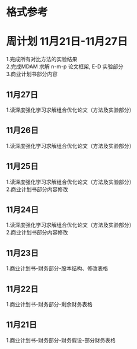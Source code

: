 # 格式参考

# 周计划 11月21日-11月27日
1.完成所有对比方法的实验结果<br>
2.完成MDAM 求解 n-m-p 论文框架, E-D 实验部分<br>
3.商业计划书部分内容<br>
## 11月27日
1.读深度强化学习求解组合优化论文（方法及实验部分）<br>
## 11月26日
1.读深度强化学习求解组合优化论文（方法及实验部分）<br>
## 11月25日
1.读深度强化学习求解组合优化论文（方法及实验部分）<br>
2.商业计划书部分内容修改<br>
## 11月24日
1.读深度强化学习求解组合优化论文（方法及实验部分）<br>
2.商业计划书部分内容修改<br>
## 11月23日
1.商业计划书-财务部分-股本结构、修改表格<br>
## 11月22日
1.商业计划书-财务部分-剩余财务表格<br>
## 11月21日
1.商业计划书-财务部分-财务假设-部分财务表格<br>

